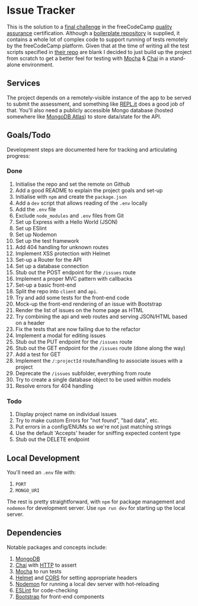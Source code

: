 # Issue Tracker

This is the solution to a [final challenge](https://www.freecodecamp.org/learn/quality-assurance/quality-assurance-projects/issue-tracker) in the freeCodeCamp [quality assurance](https://www.freecodecamp.org/learn/quality-assurance/) certification. Although a [boilerplate repository](https://github.com/freeCodeCamp/boilerplate-project-issuetracker/) is supplied, it contains a whole lot of complex code to support running of tests remotely by the freeCodeCamp platform. Given that at the time of writing all the test scripts specified in [their repo](https://github.com/freeCodeCamp/freeCodeCamp/blob/production-current/curriculum/challenges/english/06-quality-assurance/quality-assurance-projects/issue-tracker.english.md) are blank I decided to just build up the project from scratch to get a better feel for testing with [Mocha](https://www.npmjs.com/package/mocha) &amp; [Chai](https://www.npmjs.com/package/chai) in a stand-alone environment.

## Services

The project depends on a remotely-visible instance of the app to be served to submit the assessment, and something like [REPL.it](https://repl.it/) does a good job of that. You'll also need a publicly accessible Mongo database (hosted somewhere like [MongoDB Atlas](https://www.mongodb.com/cloud/atlas)) to store data/state for the API.

## Goals/Todo

Development steps are documented here for tracking and articulating progress:

### Done

1. Initialise the repo and set the remote on Github
1. Add a good README to explain the project goals and set-up
1. Initialise with `npm` and create the `package.json`
1. Add a `dev` script that allows reading of the `.env` locally
1. Add the `.env` file
1. Exclude `node_modules` and `.env` files from Git
1. Set up Express with a Hello World (JSON)
1. Set up ESlint
1. Set up Nodemon
1. Set up the test framework
1. Add 404 handling for unknown routes
1. Implement XSS protection with Helmet
1. Set-up a Router for the API
1. Set up a database connection
1. Stub out the POST endpoint for the `/issues` route
1. Implement a proper MVC pattern with callbacks
1. Set-up a basic front-end
1. Split the repo into `client` and `api`.
1. Try and add some tests for the front-end code
1. Mock-up the front-end rendering of an issue with Bootstrap
1. Render the list of issues on the home page as HTML
1. Try combining the api and web routes and serving JSON/HTML based on a header
1. Fix the tests that are now failing due to the refactor
1. Implement a modal for editing issues
1. Stub out the PUT endpoint for the `/issues` route
1. Stub out the GET endpoint for the `/issues` route (done along the way)
1. Add a test for GET
1. Implement the `/:projectId` route/handling to associate issues with a project
1. Deprecate the `/issues` subfolder, everything from route
1. Try to create a single database object to be used within models
1. Resolve errors for 404 handling

### Todo

1. Display project name on individual issues
1. Try to make custom Errors for "not found", "bad data", etc.
1. Put errors in a config/ENUMs so we're not just matching strings
1. Use the default 'Accepts' header for sniffing expected content type
1. Stub out the DELETE endpoint 

## Local Development

You'll need an `.env` file with:

1. `PORT`
1. `MONGO_URI`

The rest is pretty straightforward, with `npm` for package management and `nodemon` for development server. Use `npm run dev` for starting up the local server.

## Dependencies

Notable packages and concepts include:

1. [MongoDB](https://www.npmjs.com/package/mongodb)
1. [Chai](https://www.npmjs.com/package/chai) with [HTTP](https://www.npmjs.com/package/chai-http) to assert
1. [Mocha](https://www.npmjs.com/package/mocha) to run tests
1. [Helmet](https://www.npmjs.com/package/helmet) and [CORS](https://www.npmjs.com/package/cors) for setting appropriate headers
1. [Nodemon](https://www.npmjs.com/package/nodemon) for running a local dev server with hot-reloading
1. [ESLint](https://www.npmjs.com/package/eslint) for code-checking
1. [Bootstrap](https://getbootstrap.com/docs/4.0/) for front-end components
